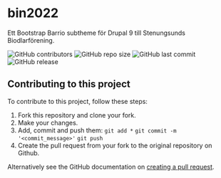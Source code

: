 # bin2022
Ett Bootstrap Barrio subtheme för Drupal 9 till Stenungsunds Biodlarförening.

![GitHub contributors](https://img.shields.io/github/contributors/tcstenungsund/bin2022)
![GitHub repo size](https://img.shields.io/github/repo-size/tcstenungsund/bin2022)
![GitHub last commit](https://img.shields.io/github/last-commit/tcstenungsund/bin2022)
![GitHub release](https://img.shields.io/github/v/release/tcstenungsund/bin2022)

## Contributing to this project
To contribute to this project, follow these steps:

1. Fork this repository and clone your fork.
2. Make your changes.
3. Add, commit and push them: `git add *` `git commit -m '<commit_message>'` `git push`
4. Create the pull request from your fork to the original repository on Github.

Alternatively see the GitHub documentation on [creating a pull request](https://help.github.com/en/github/collaborating-with-issues-and-pull-requests/creating-a-pull-request).
